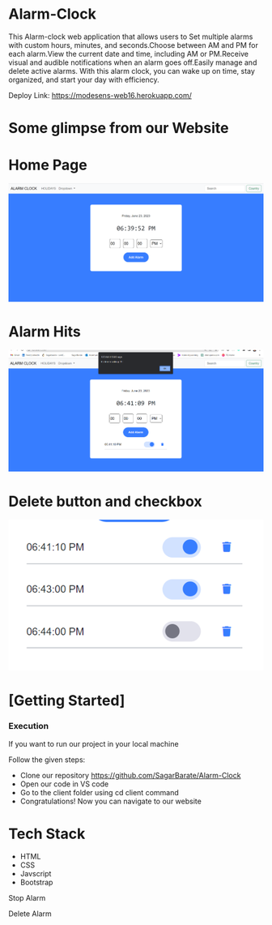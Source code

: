 # Alarm-Clock

This Alarm-clock web application that allows users to Set multiple alarms with custom hours, minutes, and seconds.Choose between AM and PM for each alarm.View the current date and time, including AM or PM.Receive visual and audible notifications when an alarm goes off.Easily manage and delete active alarms.
With this alarm clock, you can wake up on time, stay organized, and start your day with efficiency.

Deploy Link: https://modesens-web16.herokuapp.com/

# Some glimpse from our Website

<h1>Home Page</h1>
<img src="https://github.com/SagarBarate/Alarm-Clock/blob/main/homealarm.png?raw=true" alt=""/>

<h1>Alarm Hits</h1>
<img src="https://github.com/SagarBarate/Alarm-Clock/blob/main/alarmhits.png?raw=true" alt=""/>

<h1>Delete button and checkbox</h1>
<img src="https://github.com/SagarBarate/Alarm-Clock/blob/main/DeleteBtn.png?raw=true" alt=""/>


# [Getting Started]

<h3>Execution</h3>
<p>If you want to run our project in your local machine</p>
<p>Follow the given steps:</p>
<ul>
<li>Clone our repository <a href="https://github.com/SagarBarate/Alarm-Clock">https://github.com/SagarBarate/Alarm-Clock</a></li>
<li>Open our code in VS code</li>
<li>Go to the client folder using cd client command</li>

<li>Congratulations! Now you can navigate to our website</li>
</ul>

<h1>Tech Stack</h1>
<ul>
<li>HTML </li>
<li>CSS</li>
<li>Javscript</li>
<li>Bootstrap</li>

</ul>


Stop Alarm

Delete Alarm


